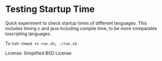 Testing Startup Time
====================
Quick experiment to check startup times of different languages.
This includes timing c and java including compile time, to be more comparable toscripting languages.

To run: `chmod +x run.sh; ./run.sh`

License: Simplified BSD License
